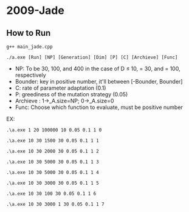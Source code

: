 # 2009-Jade
## How to Run
```g++ main_jade.cpp```

```./a.exe [Run] [NP] [Generation] [Dim] [P] [C] [Archieve] [Func]```
- NP: To be 30, 100, and 400 in the case of D ≤ 10, = 30, and = 100, respectively
- Bounder: key in positive number, it'll between [-Bounder, Bounder]
- C: rate of parameter adaptation (0.1)
- P: greediness of the mutation strategy (0.05)
- Archieve : 1->_A.size=NP; 0->_A.size=0
- Func: Choose which function to evaluate, must be positive number

EX:

```.\a.exe 1 20 100000 10 0.05 0.1 1 0```

```.\a.exe 10 30 1500 30 0.05 0.1 1 1```

```.\a.exe 10 30 2000 30 0.05 0.1 1 2```

```.\a.exe 10 30 5000 30 0.05 0.1 1 3```

```.\a.exe 10 30 5000 30 0.05 0.1 1 4```

```.\a.exe 10 30 3000 30 0.05 0.1 1 5```

```.\a.exe 10 30 100 30 0.05 0.1 1 6```

```.\a.exe 10 30 3000 1 30 0.05 0.1 1 7```